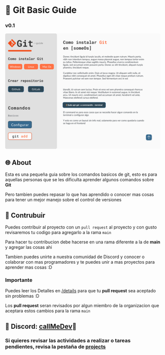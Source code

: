 # 🌿 Git Basic Guide

### v0.1

![Preview](./src/assets/views/view-4.jpg)

## 🌐 About

Esta es una pequeña guia sobre los comandos basicos de git, esto es para aquellas personas que se les dificulta aprender algunos comandos sobre **Git**

Pero tambien puedes repasar lo que has aprendido o conocer mas cosas para tener un mejor manejo sobre el control de versiones

## 🔧 Contrubuir

Puedes contribuir al proyecto con un `pull request` al proyecto y con gusto revisaremos tu codigo para agregarlo a la rama `main`

Para hacer tu contribucion debe hacerse en una rama diferente a la de **main** y agregar las cosas ahi

Tambien puedes unirte a nuestra comunidad de Discord y conocer o colaborar con mas programadores y te puedes unir a mas proyectos para aprender mas cosas :D

### Importante

Puedes leer los Detalles en [/details](./DETAILS.md) para que tu **pull request** sea aceptado sin problemas :D

Los **pull request** seran revisados por algun miembro de la organizacion que aceptara estos cambios para la rama `main`

## 🚀 Discord: [callMeDev](https://discord.gg/RTdXPfbz3K)🌟

### Si quieres revisar las actividades a realizar o tareas pendientes, revisa la pestaña de [projects](https://github.com/callMe-Dev/git-guide/projects/1)
